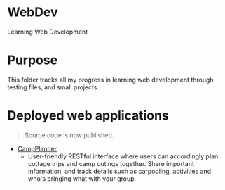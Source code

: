 # WebDev
Learning Web Development


# Purpose
This folder tracks all my progress in learning web development through testing files, and small projects.

# Deployed web applications
> Source code is now published.
* [CampPlanner](https://my-camp-planner.herokuapp.com)
  * User-friendly RESTful interface where users can accordingly plan cottage trips and camp outings together. Share important information, and track details such as carpooling, activities and who's bringing what with your group.

